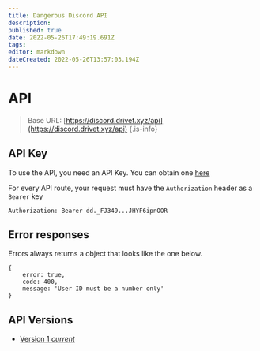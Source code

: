 ```yaml
---
title: Dangerous Discord API
description: 
published: true
date: 2022-05-26T17:49:19.691Z
tags: 
editor: markdown
dateCreated: 2022-05-26T13:57:03.194Z
---
```


# API
> Base URL:
[https://discord.drivet.xyz/api](https://discord.drivet.xyz/api)
{.is-info}

## API Key
To use the API, you need an API Key. You can obtain one [here](https://discord.drivet.xyz/profile/api)

For every API route, your request must have the `Authorization` header as a `Bearer` key
```
Authorization: Bearer dd._FJ349...JHYF6ipnOOR
```

## Error responses
Errors always returns a object that looks like the one below.
```
{ 
	error: true,
	code: 400, 
	message: 'User ID must be a number only'
}
```

## API Versions
<ul class="links-list">
  <li>
    <a href="/dangerousdiscord/api/v1" class="is-internal-link">
      Version 1 <em>current</em>
    </a>
  </li>
</ul>